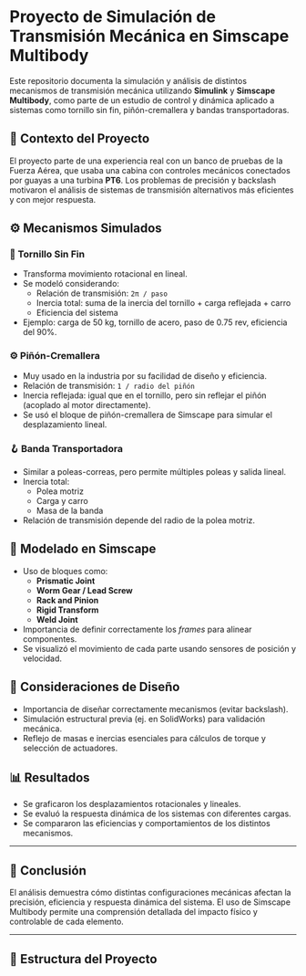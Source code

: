 # Proyecto de Simulación de Transmisión Mecánica en Simscape Multibody

Este repositorio documenta la simulación y análisis de distintos mecanismos de transmisión mecánica utilizando **Simulink** y **Simscape Multibody**, como parte de un estudio de control y dinámica aplicado a sistemas como tornillo sin fin, piñón-cremallera y bandas transportadoras.

## 📌 Contexto del Proyecto

El proyecto parte de una experiencia real con un banco de pruebas de la Fuerza Aérea, que usaba una cabina con controles mecánicos conectados por guayas a una turbina **PT6**. Los problemas de precisión y backslash motivaron el análisis de sistemas de transmisión alternativos más eficientes y con mejor respuesta.

## ⚙️ Mecanismos Simulados

### 🔩 Tornillo Sin Fin

- Transforma movimiento rotacional en lineal.
- Se modeló considerando:
  - Relación de transmisión: `2π / paso`
  - Inercia total: suma de la inercia del tornillo + carga reflejada + carro
  - Eficiencia del sistema
- Ejemplo: carga de 50 kg, tornillo de acero, paso de 0.75 rev, eficiencia del 90%.

### ⚙️ Piñón-Cremallera

- Muy usado en la industria por su facilidad de diseño y eficiencia.
- Relación de transmisión: `1 / radio del piñón`
- Inercia reflejada: igual que en el tornillo, pero sin reflejar el piñón (acoplado al motor directamente).
- Se usó el bloque de piñón-cremallera de Simscape para simular el desplazamiento lineal.

### 🪝 Banda Transportadora

- Similar a poleas-correas, pero permite múltiples poleas y salida lineal.
- Inercia total:
  - Polea motriz
  - Carga y carro
  - Masa de la banda
- Relación de transmisión depende del radio de la polea motriz.

## 🧮 Modelado en Simscape

- Uso de bloques como:
  - **Prismatic Joint**
  - **Worm Gear / Lead Screw**
  - **Rack and Pinion**
  - **Rigid Transform**
  - **Weld Joint**
- Importancia de definir correctamente los *frames* para alinear componentes.
- Se visualizó el movimiento de cada parte usando sensores de posición y velocidad.

## 📐 Consideraciones de Diseño

- Importancia de diseñar correctamente mecanismos (evitar backslash).
- Simulación estructural previa (ej. en SolidWorks) para validación mecánica.
- Reflejo de masas e inercias esenciales para cálculos de torque y selección de actuadores.

## 📊 Resultados

- Se graficaron los desplazamientos rotacionales y lineales.
- Se evaluó la respuesta dinámica de los sistemas con diferentes cargas.
- Se compararon las eficiencias y comportamientos de los distintos mecanismos.

---

## 🧠 Conclusión

El análisis demuestra cómo distintas configuraciones mecánicas afectan la precisión, eficiencia y respuesta dinámica del sistema. El uso de Simscape Multibody permite una comprensión detallada del impacto físico y controlable de cada elemento.

---

## 📁 Estructura del Proyecto

